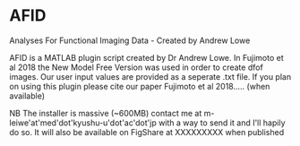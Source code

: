 # AFID
Analyses For Functional Imaging Data - Created by Andrew Lowe

AFID is a MATLAB plugin script created by Dr Andrew Lowe. In Fujimoto et al 2018 the New Model Free Version was used in order to create dfof images. Our user input values are provided as a seperate .txt file. If you plan on using this plugin please cite our paper Fujimoto et al 2018..... (when available) 

NB The installer is massive (~600MB) contact me at m-leiwe'at'med'dot'kyushu-u'dot'ac'dot'jp with a way to send it and I'll hapily do so. It will also be available on FigShare at XXXXXXXXX when published
